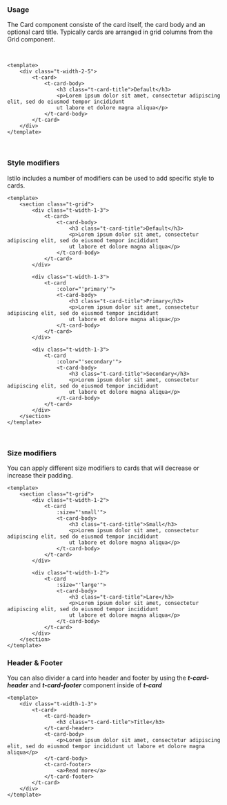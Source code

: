 ### Usage
The Card component consiste of the card itself, the card body and an optional card title. Typically
cards are arranged in grid columns from the Grid component.

&nbsp;
&nbsp;
&nbsp;

```vue
<template>
    <div class="t-width-2-5">
        <t-card>
            <t-card-body>
                <h3 class="t-card-title">Default</h3>
                <p>Lorem ipsum dolor sit amet, consectetur adipiscing elit, sed do eiusmod tempor incididunt
                ut labore et dolore magna aliqua</p>
            </t-card-body>
        </t-card>
    </div>
</template>
```

&nbsp;
&nbsp;
&nbsp;

### Style modifiers
Istilo includes a number of modifiers can be used to add specific style to cards.
```vue
<template>
    <section class="t-grid">
        <div class="t-width-1-3">
            <t-card>
                <t-card-body>
                    <h3 class="t-card-title">Default</h3>
                    <p>Lorem ipsum dolor sit amet, consectetur adipiscing elit, sed do eiusmod tempor incididunt
                    ut labore et dolore magna aliqua</p>
                </t-card-body>
            </t-card>
        </div>

        <div class="t-width-1-3">
            <t-card
                :color="'primary'">
                <t-card-body>
                    <h3 class="t-card-title">Primary</h3>
                    <p>Lorem ipsum dolor sit amet, consectetur adipiscing elit, sed do eiusmod tempor incididunt
                    ut labore et dolore magna aliqua</p>
                </t-card-body>
            </t-card>
        </div>

        <div class="t-width-1-3">
            <t-card
                :color="'secondary'">
                <t-card-body>
                    <h3 class="t-card-title">Secondary</h3>
                    <p>Lorem ipsum dolor sit amet, consectetur adipiscing elit, sed do eiusmod tempor incididunt
                    ut labore et dolore magna aliqua</p>
                </t-card-body>
            </t-card>
        </div>
    </section>
</template>
```

&nbsp;
&nbsp;
&nbsp;

### Size modifiers
You can apply different size modifiers to cards that will decrease or increase their padding.
```vue
<template>
    <section class="t-grid">
        <div class="t-width-1-2">
            <t-card
                :size="'small'">
                <t-card-body>
                    <h3 class="t-card-title">Small</h3>
                    <p>Lorem ipsum dolor sit amet, consectetur adipiscing elit, sed do eiusmod tempor incididunt
                    ut labore et dolore magna aliqua</p>
                </t-card-body>
            </t-card>
        </div>

        <div class="t-width-1-2">
            <t-card
                :size="'large'">
                <t-card-body>
                    <h3 class="t-card-title">Lare</h3>
                    <p>Lorem ipsum dolor sit amet, consectetur adipiscing elit, sed do eiusmod tempor incididunt
                    ut labore et dolore magna aliqua</p>
                </t-card-body>
            </t-card>
        </div>
    </section>
</template>
```


### Header & Footer
You can also divider a card into header and footer by using the ***t-card-header*** and ***t-card-footer*** component inside of ***t-card***
```vue
<template>
    <div class="t-width-1-3">
        <t-card>
            <t-card-header>
                <h3 class="t-card-title">Title</h3>
            </t-card-header>
            <t-card-body>
                <p>Lorem ipsum dolor sit amet, consectetur adipiscing elit, sed do eiusmod tempor incididunt ut labore et dolore magna aliqua</p>
            </t-card-body>
            <t-card-footer>
                <a>Read more</a>
            </t-card-footer>
        </t-card>
    </div>
</template>
```

